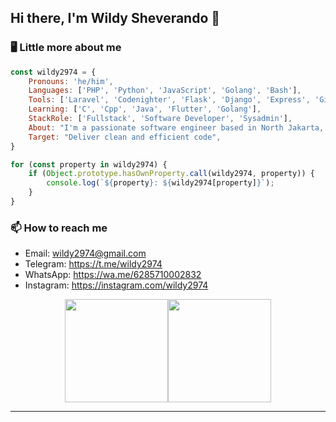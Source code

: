 <h2> Hi there, I'm Wildy Sheverando 👋</h2>

### 🖥️ Little more about me  
```javascript
const wildy2974 = {
    Pronouns: 'he/him',
    Languages: ['PHP', 'Python', 'JavaScript', 'Golang', 'Bash'],
    Tools: ['Laravel', 'Codenighter', 'Flask', 'Django', 'Express', 'Gin', 'Bootstrap', 'Tailwind_CSS'],
    Learning: ['C', 'Cpp', 'Java', 'Flutter', 'Golang'],
    StackRole: ['Fullstack', 'Software Developer', 'Sysadmin'],
    About: "I'm a passionate software engineer based in North Jakarta, Indonesia.",
    Target: "Deliver clean and efficient code",
}

for (const property in wildy2974) {
    if (Object.prototype.hasOwnProperty.call(wildy2974, property)) {
        console.log(`${property}: ${wildy2974[property]}`);
    }
}
```

### 📫 How to reach me
- Email: wildy2974@gmail.com
- Telegram: https://t.me/wildy2974
- WhatsApp: https://wa.me/6285710002832
- Instagram: https://instagram.com/wildy2974

<div style="display: flex; flex-direction: row; justify-content: center;">
    <img src="https://github-readme-stats.vercel.app/api?username=wildy2974&show_icons=true&theme=transparent" height="165" />
    <img src="https://github-readme-stats.vercel.app/api/top-langs/?username=wildy2974&layout=compact&show_icons=true&theme=transparent" height="165" style="vertical-align: top;" />
</div>


---

